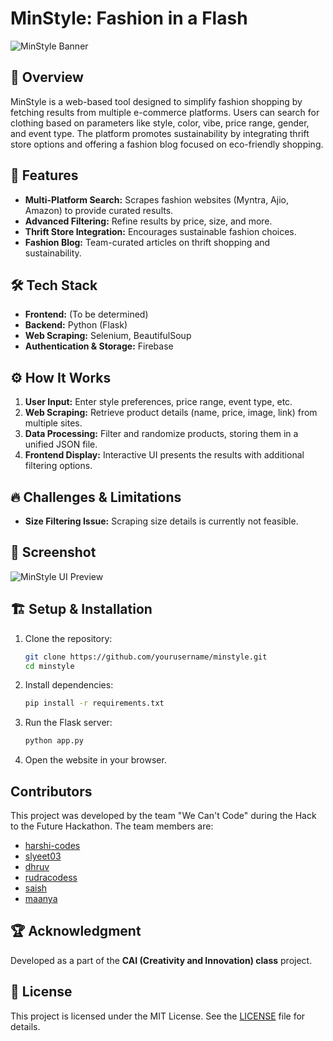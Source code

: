# MinStyle: Fashion in a Flash

![MinStyle Banner]()

## 🚀 Overview

MinStyle is a web-based tool designed to simplify fashion shopping by fetching results from multiple e-commerce platforms. Users can search for clothing based on parameters like style, color, vibe, price range, gender, and event type. The platform promotes sustainability by integrating thrift store options and offering a fashion blog focused on eco-friendly shopping.

## 🌟 Features

- **Multi-Platform Search:** Scrapes fashion websites (Myntra, Ajio, Amazon) to provide curated results.
- **Advanced Filtering:** Refine results by price, size, and more.
- **Thrift Store Integration:** Encourages sustainable fashion choices.
- **Fashion Blog:** Team-curated articles on thrift shopping and sustainability.

## 🛠️ Tech Stack

- **Frontend:** (To be determined)
- **Backend:** Python (Flask)
- **Web Scraping:** Selenium, BeautifulSoup
- **Authentication & Storage:** Firebase

## ⚙️ How It Works

1. **User Input:** Enter style preferences, price range, event type, etc.
2. **Web Scraping:** Retrieve product details (name, price, image, link) from multiple sites.
3. **Data Processing:** Filter and randomize products, storing them in a unified JSON file.
4. **Frontend Display:** Interactive UI presents the results with additional filtering options.

## 🔥 Challenges & Limitations

- **Size Filtering Issue:** Scraping size details is currently not feasible.

## 📸 Screenshot

![MinStyle UI Preview]()

## 🏗️ Setup & Installation

1. Clone the repository:
   ```bash
   git clone https://github.com/yourusername/minstyle.git
   cd minstyle
   ```
2. Install dependencies:
   ```bash
   pip install -r requirements.txt
   ```
3. Run the Flask server:
   ```bash
   python app.py
   ```
4. Open the website in your browser.

## Contributors

This project was developed by the team "We Can't Code" during the Hack to the Future Hackathon. The team members are:

- [harshi-codes](https://github.com/harshi-codes)
- [slyeet03](https://github.com/slyeet03)
- [dhruv](https://www.linkedin.com/in/dhruv-sharda-8a6231239/)
- [rudracodess](https://www.linkedin.com/in/rudracodes)
- [saish]()
- [maanya](https://www.linkedin.com/in/maanya-jajodia-3905a7336/)

## 🏆 Acknowledgment

Developed as a part of the **CAI (Creativity and Innovation) class** project.

## 📜 License

This project is licensed under the MIT License. See the [LICENSE](LICENSE) file for details.
